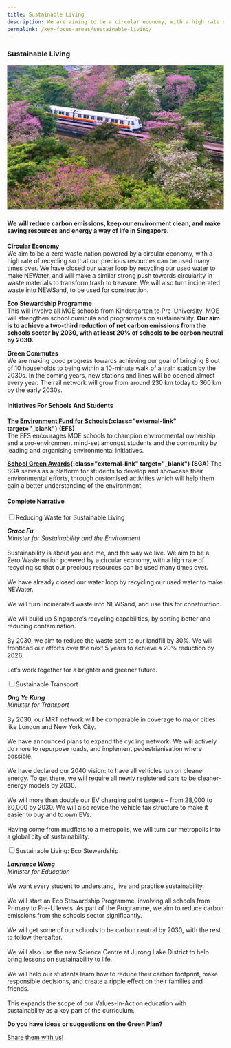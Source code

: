```yaml
---
title: Sustainable Living
description: We are aiming to be a circular economy, with a high rate of recycling and reuse. From recycling food to NEWSand, learn how the Singapore Green Plan 2030 will help us become a circular economy. 
permalink: /key-focus-areas/sustainable-living/
---
```


### Sustainable Living

![Sustainable Living](/images/framework/framework_sustainableliving.jpg)

#### We will reduce carbon emissions, keep our environment clean, and make saving resources and energy a way of life in Singapore. 

**Circular Economy**  
We aim to be a zero waste nation powered by a circular economy, with a high rate of recycling so that our precious resources can be used many times over. We have closed our water loop by recycling our used water to make NEWater, and will make a similar strong push towards circularity in waste materials to transform trash to treasure. We will also turn incinerated waste into NEWSand, to be used for construction.

**Eco Stewardship Programme**  
This will involve all MOE schools from Kindergarten to Pre-University. MOE will strengthen school curricula and programmes on sustainability. **Our aim is to achieve a two-third reduction of net carbon emissions from the schools sector by 2030, with at least 20% of schools to be carbon neutral by 2030.** 

**Green Commutes**  
We are making good progress towards achieving our goal of bringing 8 out of 10 households to being within a 10-minute walk of a train station by the 2030s. In the coming years, new stations and lines will be opened almost every year. The rail network will grow from around 230 km today to 360 km by the early 2030s.

#### Initiatives For Schools And Students

**[The Environment Fund for Schools](https://www.cgs.gov.sg/docs/default-source/Resources/efs-web-page-contenta34c09d515f061ce946dff0000c37214.pdf){:class="external-link" target="_blank"} (EFS)**  
The EFS encourages MOE schools to champion environmental ownership and a pro-environment mind-set amongst students and the community by leading and organising environmental initiatives. 

**[School Green Awards](https://sec.org.sg/our-programmes/environmental-awards/){:class="external-link" target="_blank"} (SGA)**
The SGA serves as a platform for students to develop and showcase their environmental efforts, through customised activities which will help them gain a better understanding of the environment.

#### Complete Narrative

<div>
	<input type="checkbox" id="title1"  /><label for="title1">Reducing Waste for Sustainable Living</label>
	<div class="accordion-content">
		<p><i><strong>Grace Fu</strong></i><br/>
			<i>Minister for Sustainability and the Environment</i><br/><br/>
			Sustainability is about you and me, and the way we live. We aim to be a Zero Waste nation powered by a circular economy, with a high rate of recycling so that our precious resources can be used many times over.<br/><br/>
			We have already closed our water loop by recycling our used water to make NEWater.<br/><br/>
			We will turn incinerated waste into NEWSand, and use this for construction.<br/><br/>
			We will build up Singapore’s recycling capabilities, by sorting better and reducing contamination.<br/><br/>
			By 2030, we aim to reduce the waste sent to our landfill by 30%. We will frontload our efforts over the next 5 years to achieve a 20% reduction by 2026.<br/><br/>
			Let’s work together for a brighter and greener future.
		</p>
	</div>
	<input type="checkbox" id="title2"  /><label for="title2">Sustainable Transport</label>
	<div class="accordion-content">
		<p><i><strong>Ong Ye Kung</strong></i><br/>
			<i>Minister for Transport</i><br/><br/>
			By 2030, our MRT network will be comparable in coverage to major cities like London and New York City.<br/><br/> 
			We have announced plans to expand the cycling network. We will actively do more to repurpose roads, and implement pedestrianisation where possible.<br/><br/>
			We have declared our 2040 vision: to have all vehicles run on cleaner energy. To get there, we will require all newly registered cars to be cleaner-energy models by 2030.<br/><br/>
			We will more than double our EV charging point targets – from 28,000 to 60,000 by 2030. We will also revise the vehicle tax structure to make it easier to buy and to own EVs.<br/><br/>
			Having come from mudflats to a metropolis, we will turn our metropolis into a global city of sustainability.
		</p>
	</div>
	<input type="checkbox" id="title3"  /><label for="title3">Sustainable Living: Eco Stewardship</label>
	<div class="accordion-content">
		<p><i><strong>Lawrence Wong</strong></i><br/>
			<i>Minister for Education</i><br/><br/>
			We want every student to understand, live and practise sustainability.<br/><br/>
			We will start an Eco Stewardship Programme, involving all schools from Primary to Pre-U levels. As part of the Programme, we aim to reduce carbon emissions from the schools sector significantly.<br/><br/>
			We will get some of our schools to be carbon neutral by 2030, with the rest to follow thereafter.<br/><br/>
			We will also use the new Science Centre at Jurong Lake District to help bring lessons on sustainability to life.<br/><br/>
			We will help our students learn how to reduce their carbon footprint, make responsible decisions, and create a ripple effect on their families and friends.<br/><br/>
			This expands the scope of our Values-In-Action education with sustainability as a key part of the curriculum.
		</p>
	</div>
</div>

**Do you have ideas or suggestions on the Green Plan?**

<a href="https://form.gov.sg/6013d365bedd790011bb9c86" class="front-page-cta bp-sec-button margin--top padding--bottom" target="_blank">
	<span>Share them with us!</span>
	<i class="sgds-icon sgds-icon-arrow-right is-size-4" aria-hidden="true"></i>
</a>